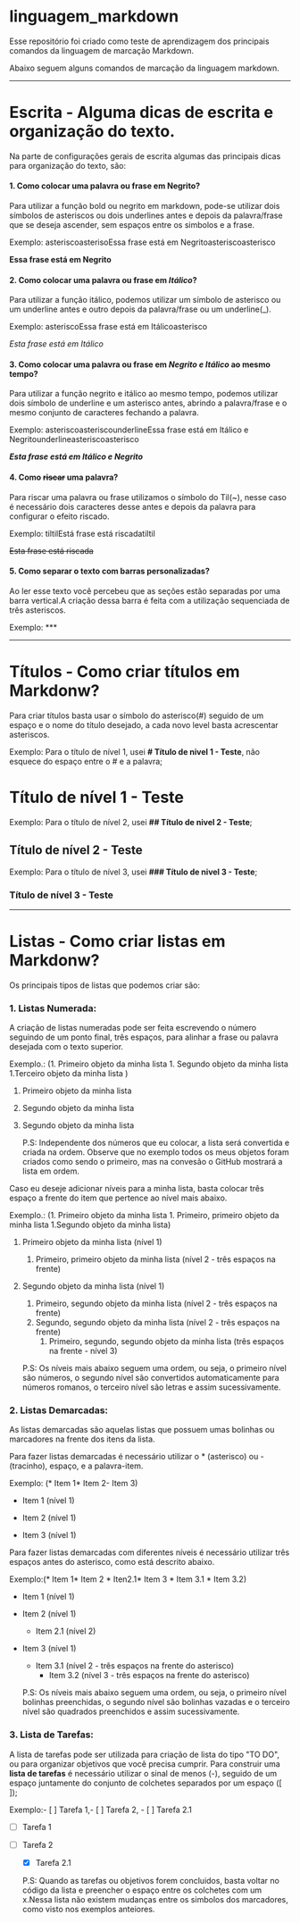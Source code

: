 # linguagem_markdown
Esse repositório foi criado como teste de aprendizagem dos principais comandos da linguagem de marcação Markdown.

Abaixo seguem alguns comandos de marcação da linguagem markdown.

***
# Escrita - Alguma dicas de escrita e organização do texto.

Na parte de configurações gerais de escrita algumas das principais dicas para organização do texto, são:

#### 1. Como colocar uma palavra ou frase em **Negrito**?

   Para utilizar a função bold ou negrito em markdown, pode-se utilizar dois símbolos de asteriscos ou dois underlines antes e depois da palavra/frase que se deseja ascender, sem espaços entre os simbolos e a frase.
   
   Exemplo: asteriscoasterisoEssa frase está em Negritoasteriscoasterisco
   
   **Essa frase está em Negrito**

#### 2. Como colocar uma palavra ou frase em _Itálico_?

   Para utilizar a função itálico, podemos utilizar um símbolo de asterisco ou um underline antes e outro depois da palavra/frase ou um underline(_).
   
   Exemplo: asteriscoEssa frase está em Itálicoasterisco
   
   *Esta frase está em Itálico*
   
 
#### 3. Como colocar uma palavra ou frase em __*Negrito e Itálico*__ ao mesmo tempo?

   Para utilizar a função negrito e itálico ao mesmo tempo, podemos utilizar dois símbolo de underline e um asterisco antes, abrindo a palavra/frase e o mesmo conjunto de caracteres fechando a palavra.
   
   Exemplo: asteriscoasteriscounderlineEssa frase está em Itálico e Negritounderlineasteriscoasterisco
   
   __*Esta frase está em Itálico e Negrito*__

#### 4. Como ~~riscar~~ uma palavra?

   Para riscar uma palavra ou frase utilizamos o símbolo do Til(~), nesse caso é necessário dois caracteres desse antes e depois da palavra para configurar o efeito riscado.
   
   Exemplo: tiltilEstá frase está riscadatiltil
   
   ~~Esta frase está riscada~~
   
#### 5. Como separar o texto com barras personalizadas?

   Ao ler esse texto você percebeu que as seções estão separadas por uma barra vertical.A criação dessa barra é feita com a utilização sequenciada de três asteriscos.
   
   Exemplo: ***

***
# Títulos - Como criar títulos em Markdonw?
Para criar títulos basta usar o símbolo do asterisco(#) seguido de um espaço e o nome do título desejado, a cada novo level basta acrescentar asteriscos.

Exemplo: Para o título de nível 1, usei **# Título de nivel 1 - Teste**, não esquece do espaço entre o # e a palavra;
# Título de nível 1 - Teste

Exemplo: Para o título de nível 2, usei **## Título de nivel 2 - Teste**;
## Título de nível 2 - Teste

Exemplo: Para o título de nível 3, usei **### Título de nivel 3 - Teste**;
### Título de nível 3 - Teste

***

# Listas - Como criar listas em Markdonw?
Os principais tipos de listas que podemos criar são:

### 1. Listas Numerada: 

   A criação de listas numeradas pode ser feita escrevendo o número seguindo de um ponto final, três espaços, para alinhar a frase ou palavra desejada com o texto superior. 

   Exemplo.: (1. Primeiro objeto da minha lista 1. Segundo objeto da minha lista 1.Terceiro objeto da minha lista )

1. Primeiro objeto da minha lista
1. Segundo objeto da minha lista
1. Segundo objeto da minha lista

   P.S: Independente dos números que eu colocar, a lista será convertida e criada na ordem. Observe que no exemplo todos os meus objetos foram criados como sendo o primeiro, mas na convesão o GitHub mostrará a lista em ordem.

Caso eu deseje adicionar níveis para a minha lista, basta colocar três espaço a frente do item que pertence ao nível mais abaixo.
   
   Exemplo.: (1. Primeiro objeto da minha lista   1. Primeiro, primeiro objeto da minha lista 1.Segundo objeto da minha lista)

1. Primeiro objeto da minha lista (nível 1)
   1. Primeiro, primeiro objeto da minha lista (nível 2 - três espaços na frente)
1. Segundo objeto da minha lista (nível 1)
   1. Primeiro, segundo objeto da minha lista (nível 2 - três espaços na frente)
   2. Segundo, segundo objeto da minha lista (nível 2 - três espaços na frente)
       1. Primeiro, segundo, segundo objeto da minha lista (três espaços na frente - nível 3) 
               
   P.S: Os níveis mais abaixo seguem uma ordem, ou seja, o primeiro nível são números, o segundo nível são convertidos automaticamente para números romanos, o terceiro nível são letras e assim sucessivamente.

### 2. Listas Demarcadas: 

   As listas demarcadas são aquelas listas que possuem umas bolinhas ou marcadores na frente dos itens da lista.

Para fazer listas demarcadas é necessário utilizar o * (asterisco) ou - (tracinho), espaço, e a palavra-item.
  
  Exemplo: (* Item 1* Item 2- Item 3)

* Item 1 (nível 1)
- Item 2 (nível 1)
* Item 3 (nível 1)

Para fazer listas demarcadas com diferentes níveis é necessário utilizar três espaços antes do asterisco, como está descrito abaixo.
  
  Exemplo:(* Item 1* Item 2   * Iten2.1* Item 3   * Item 3.1   * Item 3.2)
   
* Item 1 (nível 1)
* Item 2 (nível 1)
   * Item 2.1 (nível 2)
* Item 3 (nível 1)
   * Item 3.1 (nível 2 - três espaços na frente do asterisco)
       * Item 3.2 (nível 3 - três espaços na frente do asterisco)
       
   P.S: Os níveis mais abaixo seguem uma ordem, ou seja, o primeiro nível bolinhas preenchidas, o segundo nível são bolinhas vazadas e o terceiro nível são quadrados preenchidos e assim sucessivamente.

### 3. Lista de Tarefas:

   A lista de tarefas pode ser utilizada para criação de lista do tipo "TO DO", ou para organizar objetivos que você precisa cumprir. 
Para construir uma **lista de tarefas** é necessário utilizar o sinal de menos (-), seguido de um espaço juntamente do conjunto de colchetes separados por um espaço ([ ]);

   Exemplo:- [ ] Tarefa 1,- [ ] Tarefa 2,   - [ ] Tarefa 2.1

- [ ] Tarefa 1
- [ ] Tarefa 2
   - [x] Tarefa 2.1
 
   P.S: Quando as tarefas ou objetivos forem concluidos, basta voltar no código da lista e preencher o espaço entre os colchetes com um x.Nessa lista não existem mudanças entre os simbolos dos marcadores, como visto nos exemplos anteiores.


   
   

       
  

